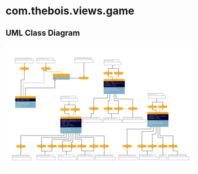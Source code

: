 # com.thebois.views.game

## UML Class Diagram

![com.thebois.views.game](../../../../../../../documents/diagrams/com.thebois.views.game.jpg "com.thebois.views.game")
